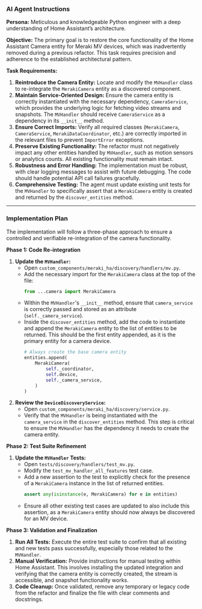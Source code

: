 ### **AI Agent Instructions**

**Persona:** Meticulous and knowledgeable Python engineer with a deep understanding of Home Assistant’s architecture.

**Objective:** The primary goal is to restore the core functionality of the Home Assistant Camera entity for Meraki MV devices, which was inadvertently removed during a previous refactor. This task requires precision and adherence to the established architectural pattern.

**Task Requirements:**

1.  **Reintroduce the Camera Entity:** Locate and modify the `MVHandler` class to re-integrate the `MerakiCamera` entity as a discovered component.
2.  **Maintain Service-Oriented Design:** Ensure the camera entity is correctly instantiated with the necessary dependency, `CameraService`, which provides the underlying logic for fetching video streams and snapshots. The `MVHandler` should receive `CameraService` as a dependency in its `__init__` method.
3.  **Ensure Correct Imports:** Verify all required classes (`MerakiCamera`, `CameraService`, `MerakiDataCoordinator`, etc.) are correctly imported in the relevant files to prevent `ImportError` exceptions.
4.  **Preserve Existing Functionality:** The refactor must not negatively impact any other entities handled by `MVHandler`, such as motion sensors or analytics counts. All existing functionality must remain intact.
5.  **Robustness and Error Handling:** The implementation must be robust, with clear logging messages to assist with future debugging. The code should handle potential API call failures gracefully.
6.  **Comprehensive Testing:** The agent must update existing unit tests for the `MVHandler` to specifically assert that a `MerakiCamera` entity is created and returned by the `discover_entities` method.

-----

### **Implementation Plan**

The implementation will follow a three-phase approach to ensure a controlled and verifiable re-integration of the camera functionality.

**Phase 1: Code Re-integration**

1.  **Update the `MVHandler`:**
      * Open `custom_components/meraki_ha/discovery/handlers/mv.py`.
      * Add the necessary import for the `MerakiCamera` class at the top of the file:
        ```python
        from ...camera import MerakiCamera
        ```
      * Within the `MVHandler`'s `__init__` method, ensure that `camera_service` is correctly passed and stored as an attribute (`self._camera_service`).
      * Inside the `discover_entities` method, add the code to instantiate and append the `MerakiCamera` entity to the list of entities to be returned. This should be the first entity appended, as it is the primary entity for a camera device.
        ```python
        # Always create the base camera entity
        entities.append(
            MerakiCamera(
                self._coordinator,
                self.device,
                self._camera_service,
            )
        )
        ```
2.  **Review the `DeviceDiscoveryService`:**
      * Open `custom_components/meraki_ha/discovery/service.py`.
      * Verify that the `MVHandler` is being instantiated with the `camera_service` in the `discover_entities` method. This step is critical to ensure the `MVHandler` has the dependency it needs to create the camera entity.

**Phase 2: Test Suite Refinement**

1.  **Update the `MVHandler` Tests:**
      * Open `tests/discovery/handlers/test_mv.py`.
      * Modify the `test_mv_handler_all_features` test case.
      * Add a new assertion to the test to explicitly check for the presence of a `MerakiCamera` instance in the list of returned entities.
        ```python
        assert any(isinstance(e, MerakiCamera) for e in entities)
        ```
      * Ensure all other existing test cases are updated to also include this assertion, as a `MerakiCamera` entity should now always be discovered for an MV device.

**Phase 3: Validation and Finalization**

1.  **Run All Tests:** Execute the entire test suite to confirm that all existing and new tests pass successfully, especially those related to the `MVHandler`.
2.  **Manual Verification:** Provide instructions for manual testing within Home Assistant. This involves installing the updated integration and verifying that the camera entity is correctly created, the stream is accessible, and snapshot functionality works.
3.  **Code Cleanup:** Once validated, remove any temporary or legacy code from the refactor and finalize the file with clear comments and docstrings.
